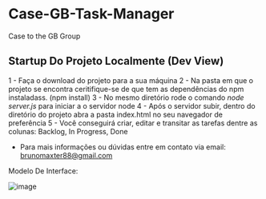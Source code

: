 # Case-GB-Task-Manager
Case to the GB Group

## Startup Do Projeto Localmente (Dev View)
1 - Faça o download do projeto para a sua máquina
2 - Na pasta em que o projeto se encontra ceritifique-se de que tem as dependências do npm instaladass. (npm install)
3 - No mesmo diretório rode o comando *node server.js* para iniciar a o servidor node
4 - Após o servidor subir, dentro do diretório do projeto abra a pasta index.html no seu navegador de preferência
5 - Você conseguirá criar, editar e transitar as tarefas dentre as colunas: Backlog, In Progress, Done

- Para mais informações ou dúvidas entre em contato via email: brunomaxter88@gmail.com

Modelo De Interface:

![image](https://github.com/BrunoLCReis/Case-GB-Task-Manager/assets/39356747/497dcb80-268f-493e-ba40-107aa921db59)
